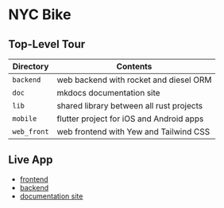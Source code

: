 # NYC Bike

## Top-Level Tour

| Directory   | Contents                                 |
| ----------- | ---------------------------------------- |
| `backend`   | web backend with rocket and diesel ORM   |
| `doc`       | mkdocs documentation site                |
| `lib`       | shared library between all rust projects |
| `mobile`    | flutter project for iOS and Android apps |
| `web_front` | web frontend with Yew and Tailwind CSS   |

## Live App

- [frontend](https://nyc-bike.jackdevries.com)
- [backend](https://nyc-bike-back.jackdevries.com)
- [documentation site](https://nyc-bike-doc.jackdevries.com)
